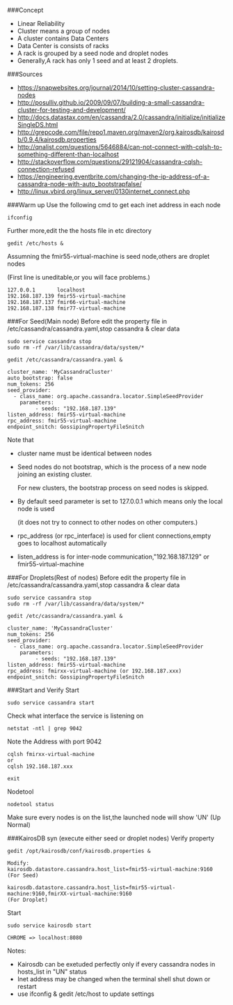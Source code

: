 ###Concept
- Linear Reliability
- Cluster means a group of nodes
- A cluster contains Data Centers
- Data Center is consists of racks
- A rack is grouped by a seed node and droplet nodes
- Generally,A rack has only 1 seed and at least 2 droplets.

###Sources
- https://snapwebsites.org/journal/2014/10/setting-cluster-cassandra-nodes
- http://posulliv.github.io/2009/09/07/building-a-small-cassandra-cluster-for-testing-and-development/
- http://docs.datastax.com/en/cassandra/2.0/cassandra/initialize/initializeSingleDS.html
- http://grepcode.com/file/repo1.maven.org/maven2/org.kairosdb/kairosdb/0.9.4/kairosdb.properties
- http://qnalist.com/questions/5646884/can-not-connect-with-cqlsh-to-something-different-than-localhost
- http://stackoverflow.com/questions/29121904/cassandra-cqlsh-connection-refused
- https://engineering.eventbrite.com/changing-the-ip-address-of-a-cassandra-node-with-auto_bootstrapfalse/
- http://linux.vbird.org/linux_server/0130internet_connect.php

###Warm up
Use the following cmd to get each inet address in each node
```
ifconfig
```

Further more,edit the the hosts file in etc directory
```
gedit /etc/hosts &
```

Assumning the fmir55-virtual-machine is seed node,others are droplet nodes

(First line is uneditable,or you will face problems.)
```
127.0.0.1       localhost
192.168.187.139 fmir55-virtual-machine
192.168.187.137 fmir66-virtual-machine
192.168.187.138 fmir77-virtual-machine
```

###For Seed(Main node)
Before edit the property file in /etc/cassandra/cassandra.yaml,stop cassandra & clear data
```
sudo service cassandra stop
sudo rm -rf /var/lib/cassandra/data/system/*

gedit /etc/cassandra/cassandra.yaml &
```

```
cluster_name: 'MyCassandraCluster'
auto_bootstrap: false
num_tokens: 256
seed_provider:
  - class_name: org.apache.cassandra.locator.SimpleSeedProvider
    parameters:
         - seeds: "192.168.187.139"
listen_address: fmir55-virtual-machine
rpc_address: fmir55-virtual-machine
endpoint_snitch: GossipingPropertyFileSnitch
```
Note that
 - cluster name must be identical between nodes
 - Seed nodes do not bootstrap, which is the process of a new node joining an existing cluster. 
  
   For new clusters, the bootstrap process on seed nodes is skipped.

 - By default seed parameter is set to 127.0.0.1 which means only the local node is used 
 
    (it does not try to connect to other nodes on other computers.)

 - rpc_address (or rpc_interface) is used for client connections,empty goes to localhost automatically  
 - listen_address is for inter-node communication,"192.168.187.129" or fmir55-virtual-machine

###For Droplets(Rest of nodes)
Before edit the property file in /etc/cassandra/cassandra.yaml,stop cassandra & clear data
```
sudo service cassandra stop
sudo rm -rf /var/lib/cassandra/data/system/*

gedit /etc/cassandra/cassandra.yaml &
```

```
cluster_name: 'MyCassandraCluster'
num_tokens: 256
seed_provider:
  - class_name: org.apache.cassandra.locator.SimpleSeedProvider
    parameters:
         - seeds: "192.168.187.139"
listen_address: fmir55-virtual-machine
rpc_address: fmirxx-virtual-machine (or 192.168.187.xxx)
endpoint_snitch: GossipingPropertyFileSnitch
```

###Start and Verify
Start
```
sudo service cassandra start
```
Check what interface the service is listening on
```
netstat -ntl | grep 9042
```

Note the Address with port 9042
```
cqlsh fmirxx-virtual-machine 
or
cqlsh 192.168.187.xxx 

exit
```

Nodetool
```
nodetool status
```
Make sure every nodes is on the list,the launched node will show 'UN' (Up Normal)

###KairosDB syn (execute either seed or droplet nodes)
Verify property 
```
gedit /opt/kairosdb/conf/kairosdb.properties &

Modify:
kairosdb.datastore.cassandra.host_list=fmir55-virtual-machine:9160
(For Seed)

kairosdb.datastore.cassandra.host_list=fmir55-virtual-machine:9160,fmirXX-virtual-machine:9160
(For Droplet)
```
Start
```
sudo service kairosdb start

CHROME => localhost:8080
```
  
Notes:
  - Kairosdb can be exetuded perfectly only if every cassandra nodes in hosts_list in "UN" status 
  - Inet address may be changed when the terminal shell shut down or restart
  - use ifconfig & gedit /etc/host to update settings

